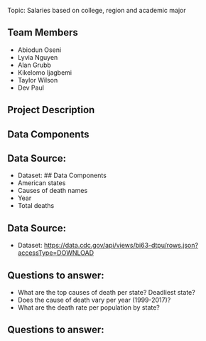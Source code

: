 Topic: Salaries based on college, region and academic major

## Team Members
- Abiodun Oseni
- Lyvia Nguyen
- Alan Grubb
- Kikelomo Ijagbemi
- Taylor Wilson
- Dev Paul

## Project Description


## Data Components


## Data Source:
- Dataset: ## Data Components
- American states
- Causes of death names
- Year
- Total deaths

## Data Source:
- Dataset: https://data.cdc.gov/api/views/bi63-dtpu/rows.json?accessType=DOWNLOAD
  
## Questions to answer:
- What are the top causes of death per state? Deadliest state?
- Does the cause of death vary per year (1999-2017)?
- What are the death rate per population by state?

  
## Questions to answer:

